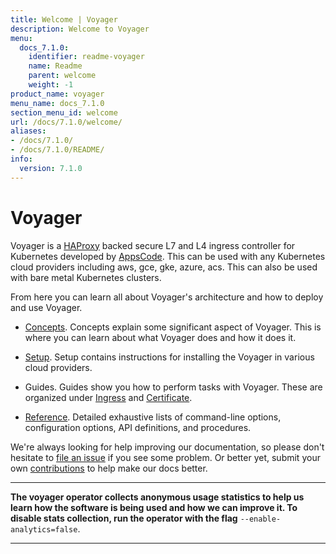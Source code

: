 ```yaml
---
title: Welcome | Voyager
description: Welcome to Voyager
menu:
  docs_7.1.0:
    identifier: readme-voyager
    name: Readme
    parent: welcome
    weight: -1
product_name: voyager
menu_name: docs_7.1.0
section_menu_id: welcome
url: /docs/7.1.0/welcome/
aliases:
- /docs/7.1.0/
- /docs/7.1.0/README/
info:
  version: 7.1.0
---
```


# Voyager

Voyager is a [HAProxy](http://www.haproxy.org/) backed secure L7 and L4 ingress controller for Kubernetes developed by [AppsCode](https://appscode.com). This can be used with any Kubernetes cloud providers including aws, gce, gke, azure, acs. This can also be used with bare metal Kubernetes clusters.

From here you can learn all about Voyager's architecture and how to deploy and use Voyager.

- [Concepts](/docs/7.1.0/concepts/). Concepts explain some significant aspect of Voyager. This
is where you can learn about what Voyager does and how it does it.

- [Setup](/docs/7.1.0/setup/). Setup contains instructions for installing
  the Voyager in various cloud providers.

- Guides. Guides show you how to perform tasks with Voyager. These are organized under [Ingress](/docs/7.1.0/guides/ingress) and [Certificate](/docs/7.1.0/guides/certificate).

- [Reference](/docs/7.1.0/reference/). Detailed exhaustive lists of
command-line options, configuration options, API definitions, and procedures.

We're always looking for help improving our documentation, so please don't hesitate to
[file an issue](https://github.com/appscode/voyager/issues/new) if you see some problem.
Or better yet, submit your own [contributions](/docs/7.1.0/CONTRIBUTING) to help
make our docs better.

---

**The voyager operator collects anonymous usage statistics to help us learn how the software is being used and how we can improve it.
To disable stats collection, run the operator with the flag** `--enable-analytics=false`.

---
